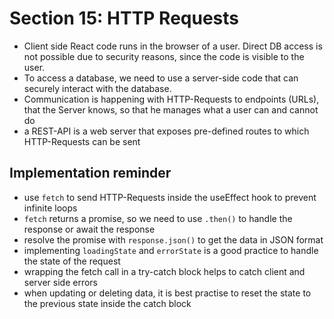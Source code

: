 # Section 15: HTTP Requests
- Client side React code runs in the browser of a user. Direct DB access is not possible due to security reasons, since the code is visible to the user.
- To access a database, we need to use a server-side code that can securely interact with the database.
- Communication is happening with HTTP-Requests to endpoints (URLs), that the Server knows, so that he manages what a user can and cannot do
- a REST-API is a web server that exposes pre-defined routes to which HTTP-Requests can be sent

## Implementation reminder
- use `fetch` to send HTTP-Requests inside the useEffect hook to prevent infinite loops
- `fetch` returns a promise, so we need to use `.then()` to handle the response or await the response
- resolve the promise with `response.json()` to get the data in JSON format
- implementing `loadingState` and `errorState` is a good practice to handle the state of the request
- wrapping the fetch call in a try-catch block helps to catch client and server side errors
- when updating or deleting data, it is best practise to reset the state to the previous state inside the catch block